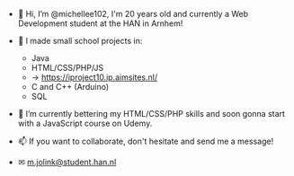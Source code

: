 - 👋 Hi, I’m @michellee102, I'm 20 years old and currently a Web Development student at the HAN in Arnhem!
- 👀 I made small school projects in:
    - Java
    - HTML/CSS/PHP/JS
    - -> https://iproject10.ip.aimsites.nl/
    - C and C++ (Arduino)
    - SQL
- 🌱 I’m currently bettering my HTML/CSS/PHP skills and soon gonna start with a JavaScript course on Udemy.

- 📫 If you want to collaborate, don't hesitate and send me a message!
- ✉ m.jolink@student.han.nl


<!---
michellee102/michellee102 is a ✨ special ✨ repository because its `README.md` (this file) appears on your GitHub profile.
You can click the Preview link to take a look at your changes.
--->
